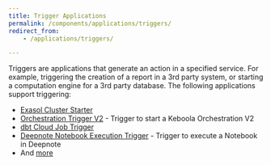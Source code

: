 ```yaml
---
title: Trigger Applications
permalink: /components/applications/triggers/
redirect_from:
    - /applications/triggers/

---
```



Triggers are applications that generate an action in a specified service. 
For example, triggering the creation of a report in a 3rd party system, or starting a computation engine for a 3rd party database.
The following applications support triggering: 

- [Exasol Cluster Starter](/components/applications/triggers/exasol-cluster-starter/)
- [Orchestration Trigger V2](/components/applications/triggers/orchestration-trigger-queue-v2/) - Trigger to start a Keboola Orchestration V2
- [dbt Cloud Job Trigger](/components/applications/triggers/dbt-cloud-job-trigger/)
- [Deepnote Notebook Execution Trigger](/components/applications/triggers/deepnote-notebook-execution-trigger/) - Trigger to execute a Notebook in Deepnote
- And [more](https://components.keboola.com/components)
